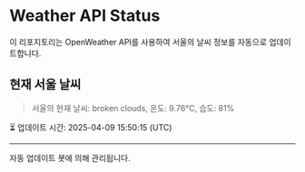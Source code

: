 
# Weather API Status

이 리포지토리는 OpenWeather API를 사용하여 서울의 날씨 정보를 자동으로 업데이트합니다.

## 현재 서울 날씨
> 서울의 현재 날씨: broken clouds, 온도: 9.76°C, 습도: 81%

⏳ 업데이트 시간: 2025-04-09 15:50:15 (UTC)

---
자동 업데이트 봇에 의해 관리됩니다.
